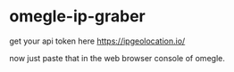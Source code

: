 # omegle-ip-graber

get your api token here
https://ipgeolocation.io/

now just paste that in the web browser console of omegle. 
